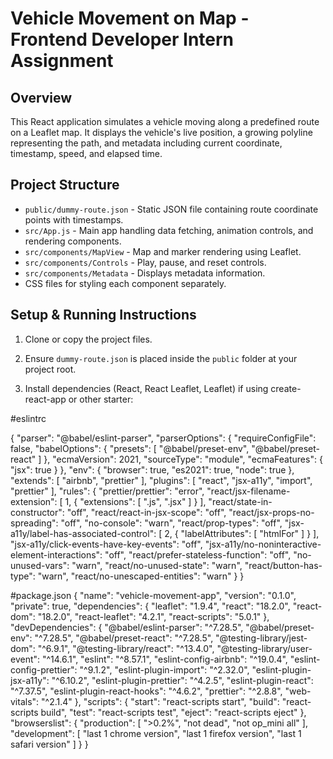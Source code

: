 # Vehicle Movement on Map - Frontend Developer Intern Assignment

## Overview

This React application simulates a vehicle moving along a predefined route on a Leaflet map.
It displays the vehicle's live position, a growing polyline representing the path, and metadata including current coordinate, timestamp, speed, and elapsed time.

## Project Structure

- `public/dummy-route.json` - Static JSON file containing route coordinate points with timestamps.
- `src/App.js` - Main app handling data fetching, animation controls, and rendering components.
- `src/components/MapView` - Map and marker rendering using Leaflet.
- `src/components/Controls` - Play, pause, and reset controls.
- `src/components/Metadata` - Displays metadata information.
- CSS files for styling each component separately.

## Setup & Running Instructions

1. Clone or copy the project files.

2. Ensure `dummy-route.json` is placed inside the `public` folder at your project root.

3. Install dependencies (React, React Leaflet, Leaflet) if using create-react-app or other starter:


#eslintrc

{
  "parser": "@babel/eslint-parser",
  "parserOptions": {
    "requireConfigFile": false,
    "babelOptions": {
      "presets": [
        "@babel/preset-env",
        "@babel/preset-react"
      ]
    },
    "ecmaVersion": 2021,
    "sourceType": "module",
    "ecmaFeatures": {
      "jsx": true
    }
  },
  "env": {
    "browser": true,
    "es2021": true,
    "node": true
  },
  "extends": [
    "airbnb",
    "prettier"
  ],
  "plugins": [
    "react",
    "jsx-a11y",
    "import",
    "prettier"
  ],
  "rules": {
    "prettier/prettier": "error",
    "react/jsx-filename-extension": [
      1,
      {
        "extensions": [
          ".js",
          ".jsx"
        ]
      }
    ],
    "react/state-in-constructor": "off",
    "react/react-in-jsx-scope": "off",
    "react/jsx-props-no-spreading": "off",
    "no-console": "warn",
    "react/prop-types": "off",
    "jsx-a11y/label-has-associated-control": [
      2,
      {
        "labelAttributes": [
          "htmlFor"
        ]
      }
    ],
    "jsx-a11y/click-events-have-key-events": "off",
    "jsx-a11y/no-noninteractive-element-interactions": "off",
    "react/prefer-stateless-function": "off",
    "no-unused-vars": "warn",
    "react/no-unused-state": "warn",
    "react/button-has-type": "warn",
    "react/no-unescaped-entities": "warn"
  }
}

#package.json
{
  "name": "vehicle-movement-app",
  "version": "0.1.0",
  "private": true,
  "dependencies": {
    "leaflet": "1.9.4",
    "react": "18.2.0",
    "react-dom": "18.2.0",
    "react-leaflet": "4.2.1",
    "react-scripts": "5.0.1"
  },
  "devDependencies": {
    "@babel/eslint-parser": "^7.28.5",
    "@babel/preset-env": "^7.28.5",
    "@babel/preset-react": "^7.28.5",
    "@testing-library/jest-dom": "^6.9.1",
    "@testing-library/react": "^13.4.0",
    "@testing-library/user-event": "^14.6.1",
    "eslint": "^8.57.1",
    "eslint-config-airbnb": "^19.0.4",
    "eslint-config-prettier": "^9.1.2",
    "eslint-plugin-import": "^2.32.0",
    "eslint-plugin-jsx-a11y": "^6.10.2",
    "eslint-plugin-prettier": "^4.2.5",
    "eslint-plugin-react": "^7.37.5",
    "eslint-plugin-react-hooks": "^4.6.2",
    "prettier": "^2.8.8",
    "web-vitals": "^2.1.4"
  },
  "scripts": {
    "start": "react-scripts start",
    "build": "react-scripts build",
    "test": "react-scripts test",
    "eject": "react-scripts eject"
  },
  "browserslist": {
    "production": [
      ">0.2%",
      "not dead",
      "not op_mini all"
    ],
    "development": [
      "last 1 chrome version",
      "last 1 firefox version",
      "last 1 safari version"
    ]
  }
} 